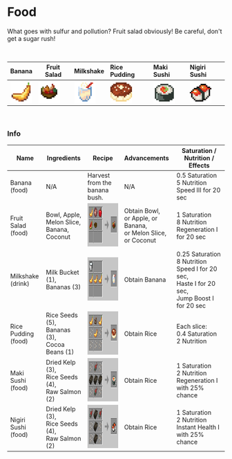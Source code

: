 # Food

What goes with sulfur and pollution? Fruit salad obviously! Be careful, don't get a sugar
rush!

<br>

| Banana                                                            | Fruit Salad                                                                 | Milkshake                                                                | Rice Pudding                                                             | Maki Sushi                                                           | Nigiri Sushi                                                           |
|-------------------------------------------------------------------|-----------------------------------------------------------------------------|--------------------------------------------------------------------------|:-------------------------------------------------------------------------|:---------------------------------------------------------------------|:-----------------------------------------------------------------------|
| <img src="./img/banana1.png" alt="Banana" height="50" width="50"> | <img src="./img/fruit_salad1.png" alt="Fruit Salad" height="50" width="50"> | <img src="./img/milk_shake1.png" alt="Milkshake" height="50" width="50"> | <img src="./img/rice_pudding1.png" alt="Pudding" height="50" width="50"> | <img src="./img/maki_sushi1.png" alt="Sushi" height="50" width="50"> | <img src="./img/nigiri_sushi1.png" alt="Sushi" height="50" width="50"> |

<br>

### Info

| Name                     | Ingredients                                            | Recipe                                                             | Advancements                                                             | Saturation / <br/>Nutrition / Effects                                                                            |
|--------------------------|--------------------------------------------------------|--------------------------------------------------------------------|:-------------------------------------------------------------------------|------------------------------------------------------------------------------------------------------------------|
| Banana <br/>(food)       | N/A                                                    | Harvest from the banana bush.                                      | N/A                                                                      | 0.5 Saturation <br/>5 Nutrition <br/>Speed III for 20 sec                                                        |
| Fruit Salad <br/>(food)  | Bowl, Apple, <br>Melon Slice, <br>Banana, Coconut      | <img src="./img/recipe_food_1.png" alt="Food Recipe" height="100"> | Obtain Bowl, <br>or Apple, or Banana, <br>or Melon Slice, <br>or Coconut | 1 Saturation<br/> 8 Nutrition <br/>Regeneration I for 20 sec                                                     |
| Milkshake <br/>(drink)   | Milk Bucket (1), <br>Bananas (3)                       | <img src="./img/recipe_food_2.png" alt="Food Recipe" height="100"> | Obtain Banana                                                            | 0.25 Saturation <br/> 8 Nutrition <br/>Speed I for 20 sec,<br/> Haste I for 20 sec,<br/> Jump Boost I for 20 sec |
| Rice Pudding <br/>(food) | Rice Seeds (5), <br>Bananas (3), <br>Cocoa Beans (1)   | <img src="./img/recipe_food_3.png" alt="Food Recipe" height="100"> | Obtain Rice                                                              | Each slice: <br/>0.4 Saturation <br/> 2 Nutrition                                                                |    
| Maki Sushi <br/>(food)   | Dried Kelp (3), <br>Rice Seeds (4), <br>Raw Salmon (2) | <img src="./img/recipe_food_5.png" alt="Food Recipe" height="100"> | Obtain Rice                                                              | 1 Saturation <br/> 2 Nutrition <br/>Regeneration I with 25% chance                                               |   
| Nigiri Sushi <br/>(food) | Dried Kelp (3), <br>Rice Seeds (4), <br>Raw Salmon (2) | <img src="./img/recipe_food_4.png" alt="Food Recipe" height="100"> | Obtain Rice                                                              | 1 Saturation <br/> 2 Nutrition <br/>Instant Health I with 25% chance                                             |    

